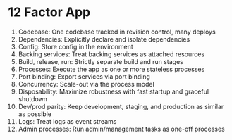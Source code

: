 # 12 Factor App

1. Codebase: One codebase tracked in revision control, many deploys
2. Dependencies: Explicitly declare and isolate dependencies
3. Config: Store config in the environment
4. Backing services: Treat backing services as attached resources
5. Build, release, run: Strictly separate build and run stages
6. Processes: Execute the app as one or more stateless processes
7. Port binding: Export services via port binding
8. Concurrency: Scale-out via the process model
9. Disposability: Maximize robustness with fast startup and graceful shutdown
10. Dev/prod parity: Keep development, staging, and production as similar as possible
11. Logs: Treat logs as event streams
12. Admin processes: Run admin/management tasks as one-off processes

